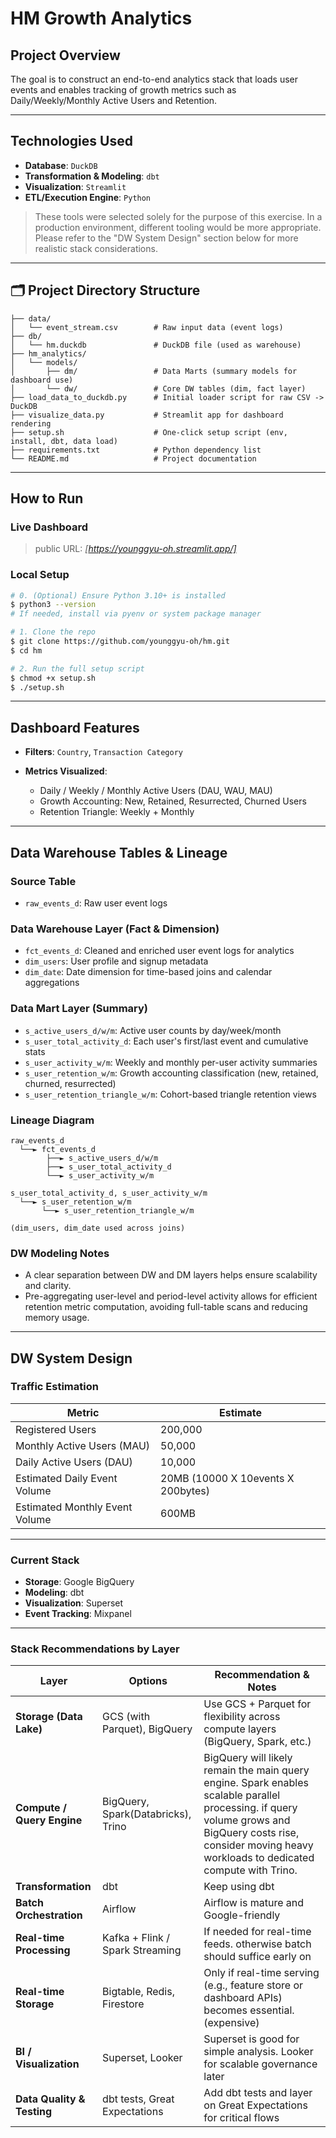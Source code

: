 # HM Growth Analytics

## Project Overview

The goal is to construct an end-to-end analytics stack that loads user events and enables tracking of growth metrics such as Daily/Weekly/Monthly Active Users and Retention.

---

## Technologies Used

* **Database**: `DuckDB` 
* **Transformation & Modeling**: `dbt` 
* **Visualization**: `Streamlit` 
* **ETL/Execution Engine**: `Python` 

> These tools were selected solely for the purpose of this exercise. In a production environment, different tooling would be more appropriate. Please refer to the "DW System Design" section below for more realistic stack considerations.

---

## 🗂️ Project Directory Structure

```text
├── data/                
│   └── event_stream.csv        # Raw input data (event logs)
├── db/                  
│   └── hm.duckdb               # DuckDB file (used as warehouse)
├── hm_analytics/        
│   └── models/                
│       ├── dm/                 # Data Marts (summary models for dashboard use)
│       └── dw/                 # Core DW tables (dim, fact layer)
├── load_data_to_duckdb.py      # Initial loader script for raw CSV -> DuckDB
├── visualize_data.py           # Streamlit app for dashboard rendering
├── setup.sh                    # One-click setup script (env, install, dbt, data load)
├── requirements.txt            # Python dependency list
└── README.md                   # Project documentation
```

---

## How to Run

### Live Dashboard

> public URL: *\[https://younggyu-oh.streamlit.app/]*

### Local Setup
```bash
# 0. (Optional) Ensure Python 3.10+ is installed
$ python3 --version
# If needed, install via pyenv or system package manager

# 1. Clone the repo
$ git clone https://github.com/younggyu-oh/hm.git
$ cd hm

# 2. Run the full setup script
$ chmod +x setup.sh
$ ./setup.sh
```

---

## Dashboard Features

* **Filters**: `Country`, `Transaction Category`
* **Metrics Visualized**:

  * Daily / Weekly / Monthly Active Users (DAU, WAU, MAU)
  * Growth Accounting: New, Retained, Resurrected, Churned Users
  * Retention Triangle: Weekly + Monthly

---

## Data Warehouse Tables & Lineage

### Source Table

* `raw_events_d`: Raw user event logs

### Data Warehouse Layer (Fact & Dimension)

* `fct_events_d`: Cleaned and enriched user event logs for analytics
* `dim_users`: User profile and signup metadata
* `dim_date`: Date dimension for time-based joins and calendar aggregations

### Data Mart Layer (Summary)

* `s_active_users_d/w/m`: Active user counts by day/week/month
* `s_user_total_activity_d`: Each user's first/last event and cumulative stats
* `s_user_activity_w/m`: Weekly and monthly per-user activity summaries
* `s_user_retention_w/m`: Growth accounting classification (new, retained, churned, resurrected)
* `s_user_retention_triangle_w/m`: Cohort-based triangle retention views

### Lineage Diagram

```text
raw_events_d
  └──► fct_events_d
        ├──► s_active_users_d/w/m
        ├──► s_user_total_activity_d
        └──► s_user_activity_w/m

s_user_total_activity_d, s_user_activity_w/m
  └──► s_user_retention_w/m
       └──► s_user_retention_triangle_w/m

(dim_users, dim_date used across joins)
```

### DW Modeling Notes

* A clear separation between DW and DM layers helps ensure scalability and clarity.
* Pre-aggregating user-level and period-level activity allows for efficient retention metric computation, avoiding full-table scans and reducing memory usage.

---

## DW System Design

### Traffic Estimation

| Metric                         | Estimate                            |
| ------------------------------ | ----------------------------------- |
| Registered Users               | 200,000                             |
| Monthly Active Users (MAU)     | 50,000                              |
| Daily Active Users (DAU)       | 10,000                              |
| Estimated Daily Event Volume   | 20MB (10000 X 10events X 200bytes)  |
| Estimated Monthly Event Volume | 600MB                               |

---

### Current Stack 

* **Storage**: Google BigQuery 
* **Modeling**: dbt 
* **Visualization**: Superset
* **Event Tracking**: Mixpanel 

---

### Stack Recommendations by Layer

| Layer                      | Options                                  | Recommendation & Notes                                                                               |
| -------------------------- | ---------------------------------------- | ---------------------------------------------------------------------------------------------------- |
| **Storage (Data Lake)**    | GCS (with Parquet), BigQuery             | Use GCS + Parquet for flexibility across compute layers (BigQuery, Spark, etc.)                      |
| **Compute / Query Engine** | BigQuery, Spark(Databricks), Trino       | BigQuery will likely remain the main query engine. Spark enables scalable parallel processing. if query volume grows and BigQuery costs rise, consider moving heavy workloads to dedicated compute with Trino.  |
| **Transformation**         | dbt                                      | Keep using dbt                                                                                       |
| **Batch Orchestration**    | Airflow                                  | Airflow is mature and Google-friendly                                                                |
| **Real-time Processing**   | Kafka + Flink / Spark Streaming          | If needed for real-time feeds. otherwise batch should suffice early on                               |
| **Real-time Storage**      | Bigtable, Redis, Firestore               | Only if real-time serving (e.g., feature store or dashboard APIs) becomes essential. (expensive)     |
| **BI / Visualization**     | Superset, Looker                         | Superset is good for simple analysis. Looker for scalable governance later                           |
| **Data Quality & Testing** | dbt tests, Great Expectations            | Add dbt tests and layer on Great Expectations for critical flows                                     |


 




